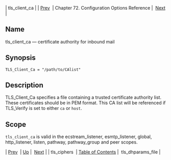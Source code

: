 | tls_client_ca |
| [Prev](config.tls_ciphers)  | Chapter 72. Configuration Options Reference |  [Next](conf.ref.tls_dhparams_file) |

<a name="config.tls_client_ca"></a>
## Name

tls_client_ca — certificate authority for inbound mail

## Synopsis

`TLS_Client_Ca = "/path/to/CAlist"`

<a name="idp26995184"></a>
## Description

TLS_Client_Ca specifies a file containing a trusted certificate authority list. These certificates should be in PEM format. This CA list will be referenced if TLS_Verify is set to either `ca` or `host`.

<a name="idp26998064"></a>
## Scope

`tls_client_ca` is valid in the ecstream_listener, esmtp_listener, global, http_listener, listen, pathway, pathway_group and peer scopes.

| [Prev](config.tls_ciphers)  | [Up](config.options.ref) |  [Next](conf.ref.tls_dhparams_file) |
| tls_ciphers  | [Table of Contents](index) |  tls_dhparams_file |

